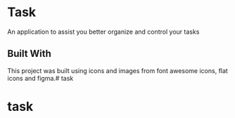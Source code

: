 # Task

An application to assist you better organize and control your tasks

## Built With

This project was built using icons and images from font awesome icons, flat icons and figma.# task
# task
